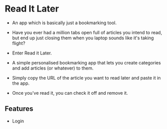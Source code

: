 # Read It Later

- An app which is basically just a bookmarking tool.
- Have you ever had a million tabs open full of articles you intend to read, but end up just closing them when you laptop sounds like it's taking flight?
- Enter Read it Later.

- A simple personalised bookmarking app that lets you create categories and add articles (or whatever) to them.
- Simply copy the URL of the article you want to read later and paste it in the app.
- Once you've read it, you can check it off and remove it.

## Features

- Login
